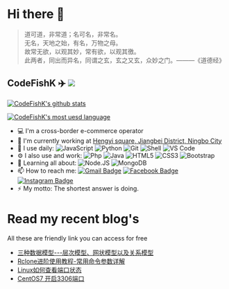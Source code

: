 # Hi there 👋
> 道可道，非常道；名可名，非常名。  
无名，天地之始，有名，万物之母。  
故常无欲，以观其妙，常有欲，以观其徼。  
此两者，同出而异名，同谓之玄，玄之又玄，众妙之门。———《道德经》

## CodeFishK ✈️ ![](https://views.whatilearened.today/views/github/CodeFishK/CodeFishK.svg)

[![CodeFishK's github stats](https://github-readme-stats.vercel.app/api?username=CodeFishK&show_icons=true)](https://github.com/CodeFishK)

[![CodeFishK's most uesd language](https://github-readme-stats.vercel.app/api/top-langs/?username=CodeFishK&show_icons=true&layout=compact)](https://github.com/CodeFishK)

- 💻 I'm a cross-border e-commerce operator
- 🏢 I'm currently working at [Hengyi square, Jiangbei District, Ningbo City](https://ditu.amap.com/place/B0FFFFJRSK)
- 🚀 I use daily:
  ![JavaScript](https://img.shields.io/badge/-JavaScript-black?style=plastic&logo=javascript)
  ![Python](https://img.shields.io/badge/-Python-8fcfd1?style=plastic&logo=Python)
  ![Git](https://img.shields.io/badge/-Git-black?style=plastic&logo=git)
  ![Shell](https://img.shields.io/badge/-Shell-blasck?style=plastic&logo=Shell)
  ![VS Code](https://img.shields.io/badge/-VS%20Code-007ACC?style=plastic&logo=visual-studio-code)
- ⚙️ I also use and work: 
  ![Php](https://img.shields.io/badge/-php-394989?style=plastic&logo=php) 
  ![Java](https://img.shields.io/badge/-java-3f4441?style=plastic&logo=java) 
  ![HTML5](https://img.shields.io/badge/-HTML5-E34F26?style=plastic&logo=html5&logoColor=white)
  ![CSS3](https://img.shields.io/badge/-CSS3-1572B6?style=plastic&logo=css3)
  ![Bootstrap](https://img.shields.io/badge/-Bootstrap-563D7C?style=plastic&logo=bootstrap)
- 🌱 Learning all about:
  ![Node.JS](https://img.shields.io/badge/-Node.JS-black?style=plastic&logo=Node.js) 
  ![MongoDB](https://img.shields.io/badge/-MongoDB-black?style=plastic&logo=mongodb)
- 📫 How to reach me: 
[![Gmail Badge](https://img.shields.io/badge/-mrlee1415757140@gmail.com-c14438?style=plastic&logo=Gmail&logoColor=white&link=mailto:mrlee1415757140@gmail.com)](mailto:mrlee1415757140@gmail.com)
[![Facebook Badge](https://img.shields.io/badge/-Lyon%20Noah-blue?style=plastic&logo=Facebook&logoColor=white&link=https://www.facebook.com/profile.php?id=100010091525345)](https://www.facebook.com/profile.php?id=100010091525345)
[![Instagram Badge](https://img.shields.io/badge/-fishiball_k-purple?style=plastic&logo=instagram&logoColor=white&link=https://instagram.com/fishiball_k)](https://www.instagram.com/fishiball_k)
- ⚡️ My motto: The shortest answer is doing.

# Read my recent blog's
All these are friendly link you can access for free

- [三种数据模型---层次模型、网状模型以及关系模型](https://blog.wzkaopu.com/archives/92.html)
- [Rclone进阶使用教程-常用命令参数详解](https://blog.wzkaopu.com/archives/66.html)
- [Linux如何查看端口状态](https://blog.wzkaopu.com/archives/122.html)
- [CentOS7 开启3306端口](https://blog.wzkaopu.com/archives/123.html)
